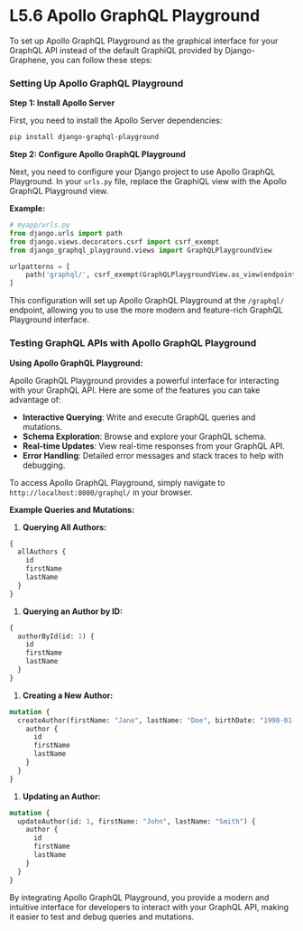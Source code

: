 # L5.6 Apollo GraphQL Playground

To set up Apollo GraphQL Playground as the graphical interface for your GraphQL API instead of the default GraphiQL provided by Django-Graphene, you can follow these steps:

### Setting Up Apollo GraphQL Playground

**Step 1: Install Apollo Server**

First, you need to install the Apollo Server dependencies:

```bash
pip install django-graphql-playground
```

**Step 2: Configure Apollo GraphQL Playground**

Next, you need to configure your Django project to use Apollo GraphQL Playground. In your `urls.py` file, replace the GraphiQL view with the Apollo GraphQL Playground view.

**Example:**

```python
# myapp/urls.py
from django.urls import path
from django.views.decorators.csrf import csrf_exempt
from django_graphql_playground.views import GraphQLPlaygroundView

urlpatterns = [
    path('graphql/', csrf_exempt(GraphQLPlaygroundView.as_view(endpoint="/graphql/"))),
]
```

This configuration will set up Apollo GraphQL Playground at the `/graphql/` endpoint, allowing you to use the more modern and feature-rich GraphQL Playground interface.

### Testing GraphQL APIs with Apollo GraphQL Playground

**Using Apollo GraphQL Playground:**

Apollo GraphQL Playground provides a powerful interface for interacting with your GraphQL API. Here are some of the features you can take advantage of:

- **Interactive Querying**: Write and execute GraphQL queries and mutations.
- **Schema Exploration**: Browse and explore your GraphQL schema.
- **Real-time Updates**: View real-time responses from your GraphQL API.
- **Error Handling**: Detailed error messages and stack traces to help with debugging.

To access Apollo GraphQL Playground, simply navigate to `http://localhost:8000/graphql/` in your browser.

**Example Queries and Mutations:**

1. **Querying All Authors:**

```graphql
{
  allAuthors {
    id
    firstName
    lastName
  }
}
```

1. **Querying an Author by ID:**

```graphql
{
  authorById(id: 1) {
    id
    firstName
    lastName
  }
}
```

1. **Creating a New Author:**

```graphql
mutation {
  createAuthor(firstName: "Jane", lastName: "Doe", birthDate: "1990-01-01") {
    author {
      id
      firstName
      lastName
    }
  }
}
```

1. **Updating an Author:**

```graphql
mutation {
  updateAuthor(id: 1, firstName: "John", lastName: "Smith") {
    author {
      id
      firstName
      lastName
    }
  }
}
```

By integrating Apollo GraphQL Playground, you provide a modern and intuitive interface for developers to interact with your GraphQL API, making it easier to test and debug queries and mutations.